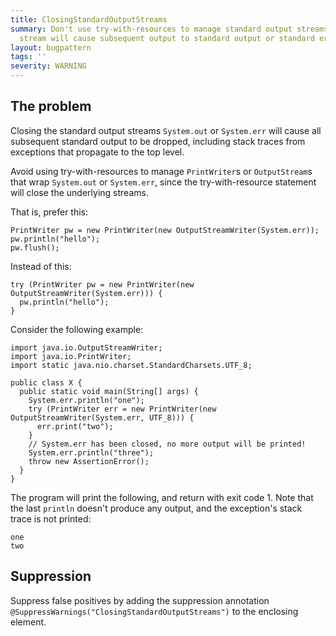 ```yaml
---
title: ClosingStandardOutputStreams
summary: Don't use try-with-resources to manage standard output streams, closing the
  stream will cause subsequent output to standard output or standard error to be lost
layout: bugpattern
tags: ''
severity: WARNING
---
```


<!--
*** AUTO-GENERATED, DO NOT MODIFY ***
To make changes, edit the @BugPattern annotation or the explanation in docs/bugpattern.
-->


## The problem
Closing the standard output streams `System.out` or `System.err` will cause all
subsequent standard output to be dropped, including stack traces from exceptions
that propagate to the top level.

Avoid using try-with-resources to manage `PrintWriter`s or `OutputStream`s that
wrap `System.out` or `System.err`, since the try-with-resource statement will
close the underlying streams.

That is, prefer this:

``` {.good}
PrintWriter pw = new PrintWriter(new OutputStreamWriter(System.err));
pw.println("hello");
pw.flush();
```

Instead of this:

``` {.bad}
try (PrintWriter pw = new PrintWriter(new OutputStreamWriter(System.err))) {
  pw.println("hello");
}
```

Consider the following example:

```
import java.io.OutputStreamWriter;
import java.io.PrintWriter;
import static java.nio.charset.StandardCharsets.UTF_8;

public class X {
  public static void main(String[] args) {
    System.err.println("one");
    try (PrintWriter err = new PrintWriter(new OutputStreamWriter(System.err, UTF_8))) {
      err.print("two");
    }
    // System.err has been closed, no more output will be printed!
    System.err.println("three");
    throw new AssertionError();
  }
}
```

The program will print the following, and return with exit code 1. Note that the
last `println` doesn't produce any output, and the exception's stack trace is
not printed:

```
one
two
```

## Suppression
Suppress false positives by adding the suppression annotation `@SuppressWarnings("ClosingStandardOutputStreams")` to the enclosing element.
